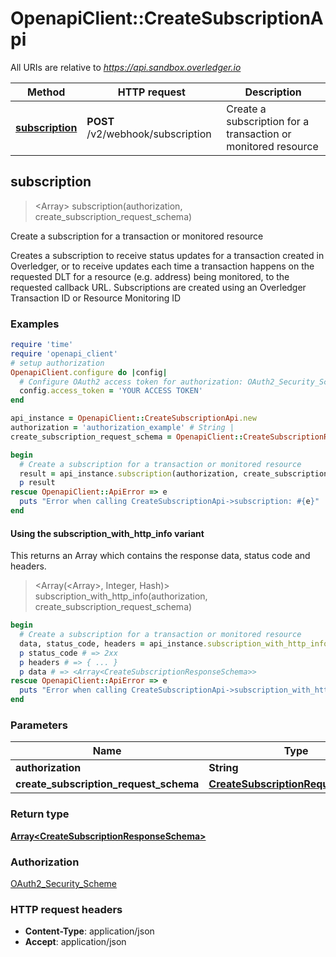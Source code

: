 # OpenapiClient::CreateSubscriptionApi

All URIs are relative to *https://api.sandbox.overledger.io*

| Method | HTTP request | Description |
| ------ | ------------ | ----------- |
| [**subscription**](CreateSubscriptionApi.md#subscription) | **POST** /v2/webhook/subscription | Create a subscription for a transaction or monitored resource  |


## subscription

> <Array<CreateSubscriptionResponseSchema>> subscription(authorization, create_subscription_request_schema)

Create a subscription for a transaction or monitored resource 

Creates a subscription to receive status updates for a transaction created in Overledger, or to receive updates each time a transaction happens on the requested DLT for a resource (e.g. address) being monitored, to the requested callback URL.  Subscriptions are created using an Overledger Transaction ID or Resource Monitoring ID

### Examples

```ruby
require 'time'
require 'openapi_client'
# setup authorization
OpenapiClient.configure do |config|
  # Configure OAuth2 access token for authorization: OAuth2_Security_Scheme
  config.access_token = 'YOUR ACCESS TOKEN'
end

api_instance = OpenapiClient::CreateSubscriptionApi.new
authorization = 'authorization_example' # String | 
create_subscription_request_schema = OpenapiClient::CreateSubscriptionRequestSchema.new # CreateSubscriptionRequestSchema | 

begin
  # Create a subscription for a transaction or monitored resource 
  result = api_instance.subscription(authorization, create_subscription_request_schema)
  p result
rescue OpenapiClient::ApiError => e
  puts "Error when calling CreateSubscriptionApi->subscription: #{e}"
end
```

#### Using the subscription_with_http_info variant

This returns an Array which contains the response data, status code and headers.

> <Array(<Array<CreateSubscriptionResponseSchema>>, Integer, Hash)> subscription_with_http_info(authorization, create_subscription_request_schema)

```ruby
begin
  # Create a subscription for a transaction or monitored resource 
  data, status_code, headers = api_instance.subscription_with_http_info(authorization, create_subscription_request_schema)
  p status_code # => 2xx
  p headers # => { ... }
  p data # => <Array<CreateSubscriptionResponseSchema>>
rescue OpenapiClient::ApiError => e
  puts "Error when calling CreateSubscriptionApi->subscription_with_http_info: #{e}"
end
```

### Parameters

| Name | Type | Description | Notes |
| ---- | ---- | ----------- | ----- |
| **authorization** | **String** |  |  |
| **create_subscription_request_schema** | [**CreateSubscriptionRequestSchema**](CreateSubscriptionRequestSchema.md) |  |  |

### Return type

[**Array&lt;CreateSubscriptionResponseSchema&gt;**](CreateSubscriptionResponseSchema.md)

### Authorization

[OAuth2_Security_Scheme](../README.md#OAuth2_Security_Scheme)

### HTTP request headers

- **Content-Type**: application/json
- **Accept**: application/json

